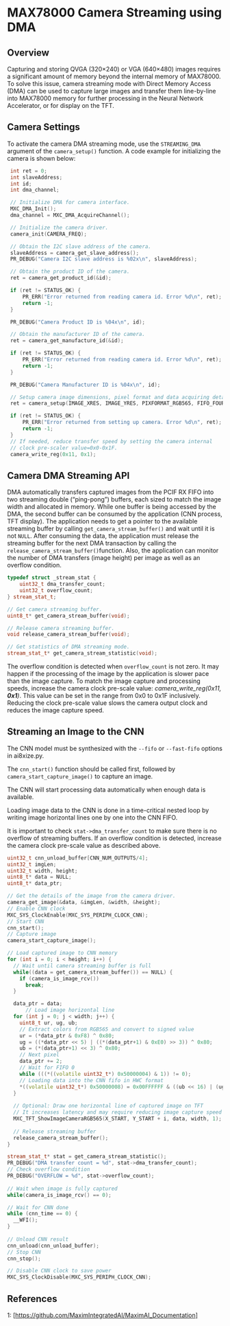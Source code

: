 # MAX78000 Camera Streaming using DMA



## Overview

Capturing and storing QVGA (320×240) or VGA (640×480) images requires a significant amount of memory beyond the internal memory of MAX78000. To solve this issue, camera streaming mode with Direct Memory Access (DMA) can be used to capture large images and transfer them line-by-line into MAX78000 memory for further processing in the Neural Network Accelerator, or for display on the TFT.

## Camera Settings

To activate the camera DMA streaming mode, use the `STREAMING_DMA` argument of the `camera_setup()` function. A code example for initializing the camera is shown below:

```c++
 int ret = 0;
 int slaveAddress;
 int id; 
 int dma_channel;

 // Initialize DMA for camera interface.
 MXC_DMA_Init();
 dma_channel = MXC_DMA_AcquireChannel(); 

 // Initialize the camera driver.
 camera_init(CAMERA_FREQ);

 // Obtain the I2C slave address of the camera.
 slaveAddress = camera_get_slave_address();
 PR_DEBUG("Camera I2C slave address is %02x\n", slaveAddress);

 // Obtain the product ID of the camera.
 ret = camera_get_product_id(&id);

 if (ret != STATUS_OK) {
     PR_ERR("Error returned from reading camera id. Error %d\n", ret);
     return -1;
 }

 PR_DEBUG("Camera Product ID is %04x\n", id);

 // Obtain the manufacturer ID of the camera.
 ret = camera_get_manufacture_id(&id);

 if (ret != STATUS_OK) {
     PR_ERR("Error returned from reading camera id. Error %d\n", ret);
     return -1;
 }

 PR_DEBUG("Camera Manufacturer ID is %04x\n", id);

 // Setup camera image dimensions, pixel format and data acquiring details.
 ret = camera_setup(IMAGE_XRES, IMAGE_YRES, PIXFORMAT_RGB565, FIFO_FOUR_BYTE, STREAMING_DMA, dma_channel); // RGB565 stream

 if (ret != STATUS_OK) {
     PR_ERR("Error returned from setting up camera. Error %d\n", ret);
     return -1;
 }
 // If needed, reduce transfer speed by setting the camera internal
 // clock pre-scaler value=0x0-0x1F.
 camera_write_reg(0x11, 0x1);
```



## Camera DMA Streaming API

DMA automatically transfers captured images from the PCIF RX FIFO into two streaming double (“ping-pong”) buffers, each sized to match the image width and allocated in memory. While one buffer is being accessed by the DMA, the second buffer can be consumed by the application (CNN process, TFT display). The application needs to get a pointer to the available streaming buffer by calling `get_camera_stream_buffer()` and wait until it is not `NULL`. After consuming the data, the application must release the streaming buffer for the next DMA transaction by calling the `release_camera_stream_buffer()`function. Also, the application can monitor the number of DMA transfers (image height) per image as well as an overflow condition.

```c++
typedef struct _stream_stat {
    uint32_t dma_transfer_count;
    uint32_t overflow_count;
} stream_stat_t;

// Get camera streaming buffer.
uint8_t* get_camera_stream_buffer(void);

// Release camera streaming buffer.
void release_camera_stream_buffer(void);

// Get statistics of DMA streaming mode.
stream_stat_t* get_camera_stream_statistic(void);
```

The overflow condition is detected when `overflow_count` is not zero. It may happen if the processing of the image by the application is slower pace than the image capture. To match the image capture and processing speeds, increase the camera clock pre-scale value: *camera_write_reg(0x11, **0x1**)*. This value can be set in the range from 0x0 to 0x1F inclusively. Reducing the clock pre-scale value slows the camera output clock and reduces the image capture speed.

## Streaming an Image to the CNN

The CNN model must be  synthesized with the `--fifo` or `--fast-fifo` options in ai8xize.py.

The `cnn_start()` function should be called first, followed by `camera_start_capture_image()` to capture  an image.

The CNN will start processing data automatically when enough data is available.

Loading image data to the CNN is done in a time-critical nested loop by writing image horizontal lines one by one into the CNN FIFO.

It is important to check `stat->dma_transfer_count` to make sure there is no overflow of streaming buffers. If an overflow condition is detected, increase the camera clock pre-scale value as described above.

```c++
uint32_t cnn_unload_buffer[CNN_NUM_OUTPUTS/4];
uint32_t imgLen;
uint32_t width, height;
uint8_t* data = NULL;
uint8_t* data_ptr;

// Get the details of the image from the camera driver.
camera_get_image(&data, &imgLen, &width, &height);
// Enable CNN clock
MXC_SYS_ClockEnable(MXC_SYS_PERIPH_CLOCK_CNN);
// Start CNN
cnn_start();
// Capture image
camera_start_capture_image();

// Load captured image to CNN memory
for (int i = 0; i < height; i++) {
  // Wait until camera streaming buffer is full
  while((data = get_camera_stream_buffer()) == NULL) {
    if (camera_is_image_rcv())
      break;
  }

  data_ptr = data;
      // Load image horizontal line
  for (int j = 0; j < width; j++) {
    uint8_t ur, ug, ub;
    // Extract colors from RGB565 and convert to signed value
    ur = (*data_ptr & 0xF8) ^ 0x80; 
    ug = ((*data_ptr << 5) | ((*(data_ptr+1) & 0xE0) >> 3)) ^ 0x80;
    ub = (*(data_ptr+1) << 3) ^ 0x80;
    // Next pixel
    data_ptr += 2;
    // Wait for FIFO 0
    while (((*((volatile uint32_t*) 0x50000004) & 1)) != 0);  
    // Loading data into the CNN fifo in HWC format
    *((volatile uint32_t*) 0x50000008) = 0x00FFFFFF & ((ub << 16) | (ug << 8) | ur);
  }
  
  // Optional: Draw one horizontal line of captured image on TFT
  // It increases latency and may require reducing image capture speed 
  MXC_TFT_ShowImageCameraRGB565(X_START, Y_START + i, data, width, 1);
     
  // Release streaming buffer
  release_camera_stream_buffer();
}

stream_stat_t* stat = get_camera_stream_statistic();
PR_DEBUG("DMA transfer count = %d", stat->dma_transfer_count);
// Check overflow condition
PR_DEBUG("OVERFLOW = %d", stat->overflow_count);
    
// Wait when image is fully captured
while(camera_is_image_rcv() == 0);

// Wait for CNN done
while (cnn_time == 0) {
  __WFI();    
}
    
// Unload CNN result
cnn_unload(cnn_unload_buffer);
// Stop CNN
cnn_stop();

// Disable CNN clock to save power
MXC_SYS_ClockDisable(MXC_SYS_PERIPH_CLOCK_CNN);
```


## References

1: [https://github.com/MaximIntegratedAI/MaximAI_Documentation]
